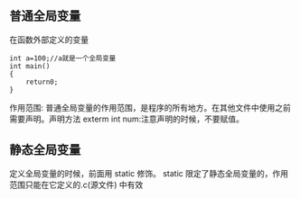 ## 普通全局变量
在函数外部定义的变量
```
int a=100;//a就是一个全局变量
int main()
{
	return0;
}
```
作用范围:
普通全局变量的作用范围，是程序的所有地方。在其他文件中使用之前需要声明。声明方法 exterm int num:注意声明的时候，不要赋值。

## 静态全局变量

定义全局变量的时候，前面用 static 修饰。
static 限定了静态全局变量的，作用范围只能在它定义的.c(源文件) 中有效